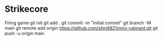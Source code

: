 # Strikecore
Firing game
‎git init
‎git add .
‎git commit -m "Initial commit"
‎git branch -M main
‎git remote add origin https://github.com/shin8821/mini-valorant.git
‎git push -u origin main
